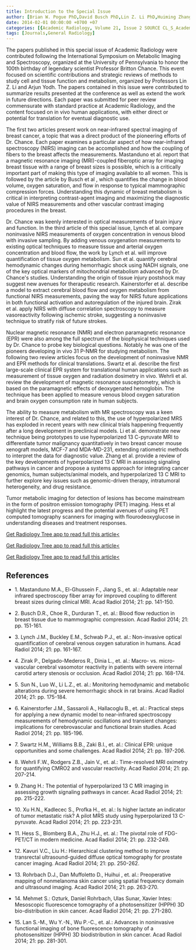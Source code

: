 ```yaml
---
title: Introduction to the Special Issue
author: [Brian W. Pogue PhD,David Busch PhD,Lin Z. Li PhD,Huiming Zhang PhD,Dar-Bin Shieh DDS]
date: 2014-02-01 00:00:00 +0700 +07
categories: [{Academic Radiology, Volume 21, Issue 2 SOURCE CL_S_AcademicRadiologyVolume21Issue2 1}]
tags: [Journals,General Radiology]
---
```

The papers published in this special issue of Academic Radiology were contributed following the International Symposium on Metabolic Imaging and Spectroscopy, organized at the University of Pennsylvania to honor the 100th birthday of legendary scientist Professor Britton Chance. This event focused on scientific contributions and strategic reviews of methods to study cell and tissue function and metabolism, organized by Professors Lin Z. Li and Arjun Yodh. The papers contained in this issue were contributed to summarize results presented at the conference as well as extend the work in future directions. Each paper was submitted for peer review commensurate with standard practice at Academic Radiology, and the content focused on in vivo human applications, with either direct or potential for translation for eventual diagnostic use.

The first two articles present work on near-infrared spectral imaging of breast cancer, a topic that was a direct product of the pioneering efforts of Dr. Chance. Each paper examines a particular aspect of how near-infrared spectroscopy (NIRS) imaging can be accomplished and how the coupling of fibers to the breast affects the measurements. Mastanduno et al. report that a magnetic resonance imaging (MRI)-coupled fiberoptic array for imaging breast tissue with a range of breast sizes is possible, which is a critically important part of making this type of imaging available to all women. This is followed by the article by Busch et al , which quantifies the change in blood volume, oxygen saturation, and flow in response to typical mammographic compression forces. Understanding this dynamic of breast metabolism is critical in interpreting contrast-agent imaging and maximizing the diagnostic value of NIRS measurements and other vascular contrast imaging procedures in the breast.

Dr. Chance was keenly interested in optical measurements of brain injury and function. In the third article of this special issue, Lynch et al. compare noninvasive NIRS measurements of oxygen concentration in venous blood with invasive sampling. By adding venous oxygenation measurements to existing optical techniques to measure tissue and arterial oxygen concentration and blood flow, the work by Lynch et al. will improve quantification of tissue oxygen metabolism. Sun et al. quantify cerebral hemodynamic changes during hemorrhagic shock using NADH signals, one of the key optical markers of mitochondrial metabolism advanced by Dr. Chance's studies. Understanding the origin of tissue injury postshock may suggest new avenues for therapeutic research. Kainerstorfer et al. describe a model to extract cerebral blood flow and oxygen metabolism from functional NIRS measurements, paving the way for NIRS future applications in both functional activation and autoregulation of the injured brain. Zirak et al. apply NIRS with diffuse correlation spectroscopy to measure vasoreactivity following ischemic stroke, suggesting a noninvasive technique to stratify risk of future strokes.

Nuclear magnetic resonance (NMR) and electron paramagnetic resonance (EPR) were also among the full spectrum of the biophysical techniques used by Dr. Chance to probe key biological questions. Notably he was one of the pioneers developing in vivo  31 P-NMR for studying metabolism. The following two review articles focus on the development of noninvasive NMR and EPR methods for clinical translations. Swartz et al. describe the first large-scale clinical EPR system for translational human applications such as measurement of tissue oxygen and radiation dosimetry in vivo. Wehrli et al. review the development of magnetic resonance susceptometry, which is based on the paramagnetic effects of deoxygenated hemoglobin. The technique has been applied to measure venous blood oxygen saturation and brain oxygen consumption rate in human subjects.

The ability to measure metabolism with MR spectroscopy was a keen interest of Dr. Chance, and related to this, the use of hyperpolarized MRS has exploded in recent years with new clinical trials happening frequently after a long development in preclinical models. Li et al. demonstrate new technique being prototypes to use hyperpolarized  13 C-pyruvate MRI to differentiate tumor malignancy quantitatively in two breast cancer mouse xenograft models, MCF-7 and MDA-MD-231, extending ratiometric methods to interpret the data for diagnostic value. Zhang et al. provide a review of the key developments of hyperpolarized  13 C MRI in assessing signaling pathways in cancer and propose a systems approach for integrating cancer genomics, human subjects/animal models, and hyperpolarized  13 C MRI to further explore key issues such as genomic-driven therapy, intratumoral heterogeneity, and drug resistance.

Tumor metabolic imaging for detection of lesions has become mainstream in the form of positron emission tomography (PET) imaging. Hess et al highlight the latest progress and the potential avenues of using PET computed tomography scanners for imaging with flourodeoxyglucose in understanding diseases and treatment responses.

[Get Radiology Tree app to read full this article<](https://clinicalpub.com/app)

[Get Radiology Tree app to read full this article<](https://clinicalpub.com/app)

[Get Radiology Tree app to read full this article<](https://clinicalpub.com/app)

## References

- 1\. Mastanduno M.A., El-Ghussein F., Jiang S., et. al.: Adaptable near infrared spectroscopy fiber array for improved coupling to different breast sizes during clinical MRI. Acad Radiol 2014; 21: pp. 141-150.


- 2\. Busch D.R., Choe R., Durduran T., et. al.: Blood flow reduction in breast tissue due to mammographic compression. Acad Radiol 2014; 21: pp. 151-161.


- 3\. Lynch J.M., Buckley E.M., Schwab P.J., et. al.: Non-invasive optical quantification of cerebral venous oxygen saturation in humans. Acad Radiol 2014; 21: pp. 161-167.


- 4\. Zirak P., Delgado-Mederos R., Dinia L., et. al.: Macro- vs. micro- vascular cerebral vasomotor reactivity in patients with severe internal carotid artery stenosis or occlusion. Acad Radiol 2014; 21: pp. 168-174.


- 5\. Sun N., Luo W., Li L.Z., et. al.: Monitoring hemodynamic and metabolic alterations during severe hemorrhagic shock in rat brains. Acad Radiol 2014; 21: pp. 175-184.


- 6\. Kainerstorfer J.M., Sassaroli A., Hallacoglu B., et. al.: Practical steps for applying a new dynamic model to near-infrared spectroscopy measurements of hemodynamic oscillations and transient changes: implications for cerebrovascular and functional brain studies. Acad Radiol 2014; 21: pp. 185-196.


- 7\. Swartz H.M., Williams B.B., Zaki B.I., et. al.: Clinical EPR: unique opportunities and some challenges. Acad Radiol 2014; 21: pp. 197-206.


- 8\. Wehrli F.W., Rodgers Z.B., Jain V., et. al.: Time-resolved MRI oximetry for quantifying CMRO2 and vascular reactivity. Acad Radiol 2014; 21: pp. 207-214.


- 9\. Zhang H.: The potential of hyperpolarized  13  C MR imaging in assessing growth signaling pathways in cancer. Acad Radiol 2014; 21: pp. 215-222.


- 10\. Xu H.N., Kadlecec S., Profka H., et. al.: Is higher lactate an indicator of tumor metastatic risk? A pilot MRS study using hyperpolarized  13  C-pyruvate. Acad Radiol 2014; 21: pp. 223-231.


- 11\. Hess S., Blomberg B.A., Zhu H.J., et. al.: The pivotal role of FDG-PET/CT in modern medicine. Acad Radiol 2014; 21: pp. 232-249.


- 12\. Kavuri V.C., Liu H.: Hierarchical clustering method to improve transrectal ultrasound-guided diffuse optical tomography for prostate cancer imaging. Acad Radiol 2014; 21: pp. 250-262.


- 13\. Rohrbach D.J., Dan Muffoletto D., Huihui , et. al.: Preoperative mapping of nonmelanoma skin cancer using spatial frequency domain and ultrasound imaging. Acad Radiol 2014; 21: pp. 263-270.


- 14\. Mehmet S.: Ozturk, Daniel Rohrbach, Ulas Sunar, Xavier Intes: Mesoscopic fluorescence tomography of a photosensitizer (HPPH) 3D bio-distribution in skin cancer. Acad Radiol 2014; 21: pp. 271-280.


- 15\. Lan S.-M., Wu Y.-N., Wu P.-C., et. al.: Advances in noninvasive functional imaging of bone fluorescence tomography of a photosensitizer (HPPH) 3D biodistribution in skin cancer. Acad Radiol 2014; 21: pp. 281-301.